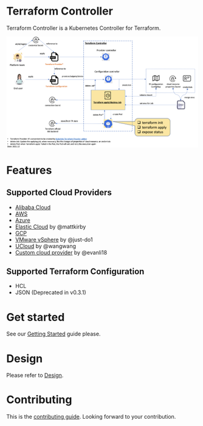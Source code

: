 # Terraform Controller

Terraform Controller is a Kubernetes Controller for Terraform.

![](docs/resources/architecture.png)

# Features

## Supported Cloud Providers

- [Alibaba Cloud](https://www.alibabacloud.com/)
- [AWS](https://aws.amazon.com/)
- [Azure](https://portal.azure.com/)
- [Elastic Cloud](https://www.elastic.co/)  by @mattkirby
- [GCP](https://cloud.google.com/)
- [VMware vSphere](https://www.vmware.com/hk/products/vsphere.html)  by @just-do1
- [UCloud](https://www.ucloud.cn/)  by @wangwang
- [Custom cloud provider](https://github.com/oam-dev/terraform-controller/blob/master/examples/custom/configuration_hcl_example.yaml)  by @evanli18

## Supported Terraform Configuration

- HCL
- JSON (Deprecated in v0.3.1)

# Get started

See our [Getting Started](./getting-started.md) guide please.

# Design

Please refer to [Design](./DESIGN.md).

# Contributing

This is the [contributing guide](./CONTRIBUTING.md). Looking forward to your contribution.
